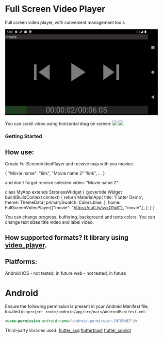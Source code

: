# Full Screen Video Player

Full screen video player, with convenient management tools

![](https://github.com/Leeeeerich/full_screen_video_player/blob/master/arts/management_interface.png)

You can scroll video using horizontal drag on screen:
![](https://github.com/Leeeeerich/full_screen_video_player/blob/master/arts/management_tools_scroll.gif)
![](https://github.com/Leeeeerich/full_screen_video_player/blob/master/arts/without_management_tools_scroll.gif)

### Getting Started

## How use:

Create FullScreenVideoPlayer and receive map with you movies:

{
    "Movie name": "link",
    "Movie name 2" "link",
    ...
}

and don't forgot receive selected video: "Movie name 2":

class MyApp extends StatelessWidget {
  @override
  Widget build(BuildContext context) {
    return MaterialApp(
      title: 'Flutter Demo',
      theme: ThemeData(
        primarySwatch: Colors.blue,
      ),
      home: FullScreenVideoPlayer({"movie": "https://cutt.ly/sykO1g8"}, "movie",),
    );
  }
}

You can change progress, buffering, background and texts colors.
You can change text sizes title video and label video.

## How supported formats? It library using [video_player](https://pub.dev/packages/video_player#supported-formats).

## Platforms:
Android
iOS - not tested, in future
web - not tested, in future

# Android
Ensure the following permission is present in your Android Manifest file, located in `<project root>/android/app/src/main/AndroidManifest.xml`:

```xml
<uses-permission android:name="android.permission.INTERNET"/>
```

Third-party libraries used:
[flutter_svg](https://pub.dev/packages/flutter_svg)
[fluttertoast](https://pub.dev/packages/fluttertoast)
[flutter_spinkit](https://pub.dev/packages/flutter_spinkit)
